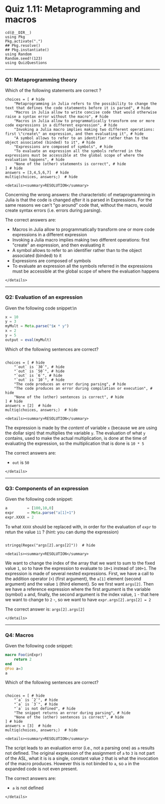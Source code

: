 # Quiz 1.11: Metaprogramming and macros 

```@setup q011
cd(@__DIR__)    
using Pkg      
Pkg.activate(".")  
## Pkg.resolve()   
## Pkg.instantiate()
using Random
Random.seed!(123)
using QuizQuestions
```
--------------------------------------------------------------------------------
### Q1: Metaprogramming theory

Which of the following statements are correct ?

```@example q011
choices = [ # hide
    "Metaprogramming in Julia refers to the possibility to change the text that defines the code statements before it is parsed", # hide
    "Macros in Julia allow to write concise code that would otherwise raise a syntax error without the macro", # hide
    "Macros in Julia allow to programmatically transform one or more code expressions in a different expression", # hide
    "Invoking a Julia macro implies making two different operations: first \"create\" an expression, and then evaluating it", # hide
    "A symbol allows to refer to an identifier rather than to the object associated (binded) to it", # hide
    "Expressions are composed of symbols", # hide
    "To evaluate an expression all the symbols referred in the expressions must be accessible at the global scope of where the evaluation happens", # hide
    "None of the (other) statements is correct", # hide
] # hide
answers = [3,4,5,6,7]  # hide
multiq(choices, answers;)  # hide
```

```@raw html
<details><summary>RESOLUTION</summary>
```

Concerning the wrong answers: the characteristic of metaprogramming in Julia is that the code is changed _after_ it is parsed in Expressions. For the same reasons we can't "go around" code that, without the macro, would create syntax errors (i.e. errors during parsing).

The correct answers are:
  - Macros in Julia allow to programmatically transform one or more code expressions in a different expression
  - Invoking a Julia macro implies making two different operations\: first "create" an expression, and then evaluating it
  - A symbol allows to refer to an identifier rather than to the object associated (binded) to it
  - Expressions are composed of symbols
  - To evaluate an expression all the symbols referred in the expressions must be accessible at the global scope of where the evaluation happens
```@raw html
</details>
```


--------------------------------------------------------------------------------
### Q2: Evaluation of an expression

Given the following code snippet:\n
```julia
x = 10
y = 3
myMult = Meta.parse("$x * y")
x = 2
y = 5
output = eval(myMult)
```

Which of the following sentences are correct?

```@example q011

choices = [ # hide
    "`out` is `30`", # hide
    "`out` is `50`", # hide
    "`out` is `6`", # hide
    "`out` is `10`", # hide
    "The code produces an error during parsing", # hide
    "The code produces an error during compilation or execution", # hide
    "None of the (other) sentences is correct", # hide
] # hide
answers = [2]  # hide
multiq(choices, answers;)  # hide
```

```@raw html
<details><summary>RESOLUTION</summary>
```

The expression is made by the _content_ of variable `x` (because we are using the dollar sign) that multiplies the variable `y`. The evaluation of what `y` contains, used to make the actual multiplication, is done at the time of evaluating the expression, so the multiplication that is done is `10 * 5`

The correct answers are:
  - `out` is `50`

```@raw html
</details>
```


--------------------------------------------------------------------------------
### Q3: Components of an expression

Given the following code snippet:

```julia
a         = [100,10,0]
expr      = Meta.parse("a[1]+1")
expr.XXXX = 2
```

To what `XXXX` should be replaced with, in order for the evaluation of `expr` to retun the value `11` ? (hint: you can dump the expression)

```@example q011

stringq(Regex("args[2].args[2]"))  # hide

```

```@raw html
<details><summary>RESOLUTION</summary>
```

We want to change the index of the array that we want to sum to the fixed value `1`, so to have the expression to evaluate to `10+1` instead of `100+1`. The expression is made of several nested expressions. First, we have a call to the addition operator (`+`) (first argument), the `a[1]` element (second argument) and the value `1` (third element). So we first want `args[2]`. Then we have a reference expression where the first argument is the variable (symbol) `a` and, finally, the second argument is the index value, `1` - that here we want to change to `2` -, so we want to have `expr.args[2].args[2] = 2`

The correct answer is: `args[2].args[2]`

```@raw html
</details>
```

--------------------------------------------------------------------------------
### Q4: Macros

Given the following code snippet:

```julia
macro Foo(inExpr)
    return 2
end
@Foo a=3
a
```

Which of the following sentences are correct?

```@example q011

choices = [ # hide
    "`a` is `2`", # hide
    "`a` is `3`", # hide
    "`a` is not defined", # hide
    "The snippet returns an error during parsing", # hide
    "None of the (other) sentences is correct", # hide
] # hide
answers = [3]  # hide
multiq(choices, answers;)  # hide

```

```@raw html
<details><summary>RESOLUTION</summary>
```

The script leads to an evaluation error (i.e., not a parsing one) as `a` results not defined. The original expression of the assignment of `a` to `3` is not part of the ASL, what it is is a single, constant value `2` that is what the invocation of the macro produces. However this is not binded to `a`, so `a` in the expanded code is not even present.

The correct answers are:
  - `a` is not defined

```@raw html
</details>
```
